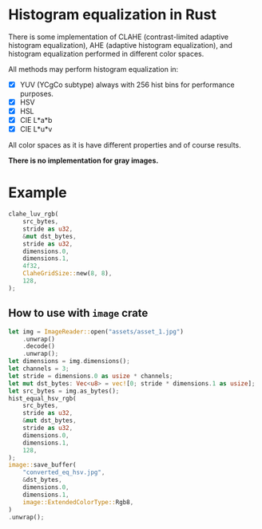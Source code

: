 # Histogram equalization in Rust

There is some implementation of CLAHE (contrast-limited adaptive histogram equalization), AHE (adaptive histogram equalization), 
and histogram equalization performed in different color spaces.

All methods may perform histogram equalization in:
- [x] YUV (YCgCo subtype) always with 256 hist bins for performance purposes.
- [x] HSV
- [x] HSL
- [x] CIE L\*a\*b
- [x] CIE L\*u\*v

All color spaces as it is have different properties and of course results.

**There is no implementation for gray images.**

# Example

```rust
clahe_luv_rgb(
    src_bytes,
    stride as u32,
    &mut dst_bytes,
    stride as u32,
    dimensions.0,
    dimensions.1,
    4f32,
    ClaheGridSize::new(8, 8),
    128,
);
```

## How to use with `image` crate

```rust
let img = ImageReader::open("assets/asset_1.jpg")
    .unwrap()
    .decode()
    .unwrap();
let dimensions = img.dimensions();
let channels = 3;
let stride = dimensions.0 as usize * channels;
let mut dst_bytes: Vec<u8> = vec![0; stride * dimensions.1 as usize];
let src_bytes = img.as_bytes();
hist_equal_hsv_rgb(
    src_bytes,
    stride as u32,
    &mut dst_bytes,
    stride as u32,
    dimensions.0,
    dimensions.1,
    128,
);
image::save_buffer(
    "converted_eq_hsv.jpg",
    &dst_bytes,
    dimensions.0,
    dimensions.1,
    image::ExtendedColorType::Rgb8,
)
.unwrap();
```